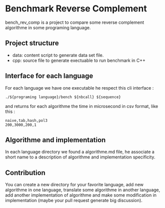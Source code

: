 # Benchmark Reverse Complement

bench\_rev\_comp is a project to compare some reverse complement algorithme in some programing language.

## Project structure

* data: content script to generate data set file.
* cpp: source file to generate exectuable to run benchmark in C++

## Interface for each language

For each language we have one executable he respect this cli interface :

```
./${programing language}/bench ${nbcall} ${sequence}
```

and returns for each algorithme the time in microsecond in csv format, like this :

```
naive,tab,hash,pol3
200,3000,200,1
```

## Algorithme and implementation

In each language directory we found a algorithme.md file, he associate a short name to a description of algorithme and implementation specificity.

## Contribution

You can create a new directory for your favorite language, add new algorithme in one language, translate some algorithme in another language, add another implementation of algorithme and make some modification in implementation (maybe your pull request generate big discussion).




